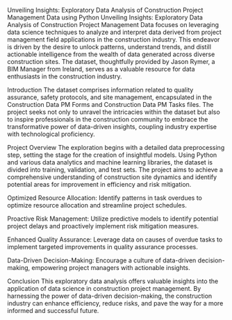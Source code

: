 
Unveiling Insights: Exploratory Data Analysis of Construction Project Management Data using Python
Unveiling Insights: Exploratory Data Analysis of Construction Project Management Data focuses on leveraging data science techniques to analyze and interpret data derived from project management field applications in the construction industry. This endeavor is driven by the desire to unlock patterns, understand trends, and distill actionable intelligence from the wealth of data generated across diverse construction sites. The dataset, thoughtfully provided by Jason Rymer, a BIM Manager from Ireland, serves as a valuable resource for data enthusiasts in the construction industry.

Introduction
The dataset comprises information related to quality assurance, safety protocols, and site management, encapsulated in the Construction Data PM Forms and Construction Data PM Tasks files. The project seeks not only to unravel the intricacies within the dataset but also to inspire professionals in the construction community to embrace the transformative power of data-driven insights, coupling industry expertise with technological proficiency.

Project Overview
The exploration begins with a detailed data preprocessing step, setting the stage for the creation of insightful models. Using Python and various data analytics and machine learning libraries, the dataset is divided into training, validation, and test sets. The project aims to achieve a comprehensive understanding of construction site dynamics and identify potential areas for improvement in efficiency and risk mitigation.





Optimized Resource Allocation: Identify patterns in task overdues to optimize resource allocation and streamline project schedules.

Proactive Risk Management: Utilize predictive models to identify potential project delays and proactively implement risk mitigation measures.

Enhanced Quality Assurance: Leverage data on causes of overdue tasks to implement targeted improvements in quality assurance processes.

Data-Driven Decision-Making: Encourage a culture of data-driven decision-making, empowering project managers with actionable insights.

Conclusion
This exploratory data analysis offers valuable insights into the application of data science in construction project management. By harnessing the power of data-driven decision-making, the construction industry can enhance efficiency, reduce risks, and pave the way for a more informed and successful future.
